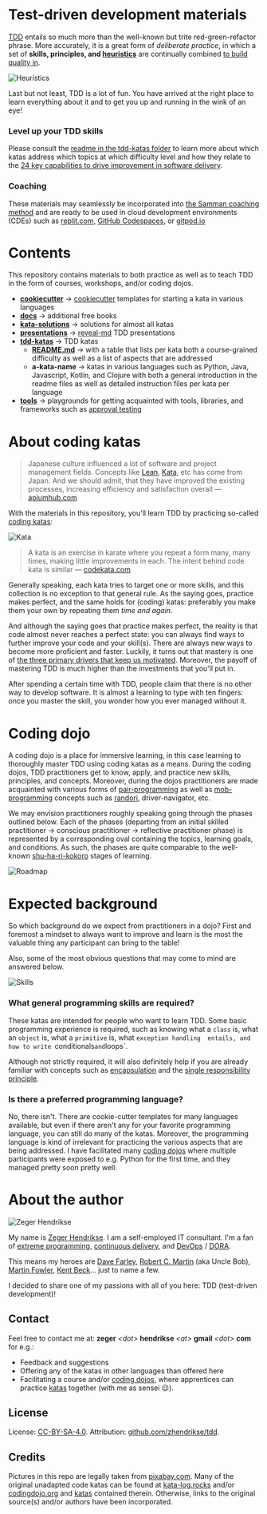 # Test-driven development materials

[TDD](https://semaphoreci.com/blog/test-driven-development)
entails so much more than the well-known but trite red-green-refactor phrase.
More accurately, it is a great form of _deliberate practice_, in which a set of
**skills, principles, and [heuristics](https://www.qwan.eu/2021/10/13/what-is-a-heuristic.html)** 
are continually combined [to build quality in](https://confluxbooks.com/books/build-quality-in).

![Heuristics](./assets/heuristics.png)

Last but not least, TDD is a lot of fun. You have arrived at the right
place to learn everything about it and to get you up and running
in the wink of an eye!

###  Level up your TDD skills

Please consult the [readme in the tdd-katas folder](./tdd-katas/README.md)
to learn more about which katas address which topics at which difficulty 
level and how they relate to the 
[24 key capabilities to drive improvement in software delivery](https://itrevolution.com/articles/24-key-capabilities-to-drive-improvement-in-software-delivery/).

### Coaching

These materials may seamlessly be incorporated into 
[the Samman coaching method](https://www.sammancoaching.org/) and
are ready to be used in cloud development environments (CDEs) such
as [replit.com](https://replit.com), 
[GitHub Codespaces](https://github.com/features/codespaces), 
or [gitpod.io](https://gitpod.io)

# Contents

This repository contains materials to both practice as well as to teach TDD
in the form of courses, workshops, and/or coding dojos.

- **[cookiecutter](./cookiecutter/)** &rarr; [cookiecutter](https://github.com/cookiecutter/cookiecutter) templates for starting a kata in various languages
- **[docs](./docs/)** &rarr; additional free books
- **[kata-solutions](./kata-solutions/)** &rarr; solutions for almost all katas 
- **[presentations](./presentations/)** &rarr; [reveal-md](https://github.com/webpro/reveal-md) TDD presentations
- **[tdd-katas](./tdd-katas/)** &rarr; TDD katas
  - **[README.md](./tdd-katas/README.md)** &rarr; with a table that lists per kata both a course-grained difficulty as well as a list of aspects that are addressed
  - **a-kata-name** &rarr; katas in various languages such as Python, Java, Javascript, Kotlin, and Clojure with both a general introduction in the readme files as well as detailed instruction files per kata per language
- **[tools](./tools/)** &rarr; playgrounds for getting acquainted with tools, libraries, and frameworks such as [approval testing](https://approvaltests.com/)

# About coding katas

> Japanese culture influenced a lot of software and project management fields. 
> Concepts like [Lean](https://apiumhub.com/?p=55302), [Kata](https://apiumhub.com/?p=4044), etc 
> has come from Japan. And we should admit, that they have improved the existing processes, 
> increasing efficiency and satisfaction overall &#8212; [apiumhub.com](https://apiumhub.com/tech-blog-barcelona/code-kata/)

With the materials in this repository, you'll learn TDD by practicing 
so-called [coding katas](https://apiumhub.com/tech-blog-barcelona/code-kata/):

![Kata](./assets/kata.png)

> A kata is an exercise in karate where you repeat a form many, many times, making little improvements in each. 
> The intent behind code kata is similar &#8212; [codekata.com](http://codekata.com/) 

Generally speaking, each kata tries to target one or more skills, 
and this collection is no exception to that general rule. As the saying goes, 
practice makes perfect, and the same holds for (coding) katas: preferably 
you make them your own by repeating them _time and again_.

And although the saying goes that practice makes perfect, the reality is 
that code almost never reaches a perfect state: you can always find ways to 
further improve your code and your skill(s). There are always new ways to become 
more proficient and faster. Luckily, it turns out that mastery is one of
[the three primary drivers that keep us motivated](https://www.youtube.com/watch?v=u6XAPnuFjJc). 
Moreover, the payoff of mastering TDD is much higher than the investments that you'll put in. 

After spending a certain time with TDD, people claim that there is no 
other way to develop software. It is almost a learning to type with ten 
fingers: once you master the skill, you wonder how you ever managed without it.

# Coding dojo

A coding dojo is a place for immersive learning, in this case learning to
thoroughly master TDD using coding katas as a means. 
During the coding dojos, TDD practitioners get to know, apply, and practice 
new skills, principles, and concepts. Moreover, during the dojos practitioners 
are made acquainted with various forms of 
[pair-programming](https://martinfowler.com/articles/on-pair-programming.html) 
as well as 
[mob-programming](https://mobprogramming.org/mob-programming-basics/) 
concepts such as
[randori](https://codingdojo.org/practices/RandoriKata/), driver-navigator, etc.

We may envision practitioners roughly speaking going through 
the phases outlined below. Each of the phases (departing from an
initial skilled practitioner &rarr; conscious practitioner &rarr; 
reflective practitioner phase) is represented by 
a corresponding oval containing the topics, learning goals, and conditions.
As such, the phases are quite comparable to the well-known 
[shu-ha-ri-kokoro](https://heartofagile.com/wp-content/uploads/2019/08/kokoro-extends-shu-ha-ri.pdf) 
stages of learning.

![Roadmap](./assets/dojo-roadmap.png)

# Expected background

So which background do we expect from practitioners in a dojo? First
and foremost a mindset to always want to improve and learn is the most
the valuable thing any participant can bring to the table!

Also, some of the most obvious questions that may come to mind 
are answered below.

![Skills](./assets/skillz.png)

### What general programming skills are required?

These katas are intended for people who want to learn TDD. Some basic programming experience is required, 
such as knowing what a `class` is, what an `object` is, what a `primitive` is, what `exception handling 
entails, and how to write `conditionals` and `loops`. 

Although not strictly required, it will also definitely help if you are already familiar with concepts such as 
[encapsulation](https://en.wikipedia.org/wiki/Encapsulation_(computer_programming)) and the 
[single responsibility principle](https://en.wikipedia.org/wiki/Single-responsibility_principle).

### Is there a preferred programming language?

No, there isn't. There are cookie-cutter templates for many languages available,
but even if there aren't any for your favorite programming language, you can still
do many of the katas. Moreover, the programming language is kind of irrelevant for
practicing the various aspects that are being addressed. I have facilitated 
many [coding dojos](https://codingdojo.org/WhatIsCodingDojo/) where multiple participants were exposed to 
e.g. Python for the first time, and they managed pretty soon pretty well.


# About the author

![Zeger Hendrikse](assets/zeger_profile.png)

My name is [Zeger Hendrikse](https://www.linkedin.com/in/zegerhendrikse/). I am a self-employed IT consultant. I'm a fan of [extreme programming](https://en.wikipedia.org/wiki/Extreme_programming), [continuous delivery](https://www.continuousdelivery.com/), and [DevOps](https://cloud.google.com/devops) / [DORA](https://www.devops-research.com/research.html). 

This means my heroes are [Dave Farley](https://www.davefarley.net/), [Robert C. Martin](http://blog.cleancoder.com/) (aka Uncle Bob), [Martin Fowler](https://martinfowler.com/), [Kent Beck](https://www.kentbeck.com/)... just to name a few.

I decided to share one of my passions with all of you here: TDD (test-driven development)!

## Contact

Feel free to contact me at: **zeger** _&lt;dot&gt;_ **hendrikse** _&lt;at&gt;_ **gmail** _&lt;dot&gt;_ **com** for e.g.:
- Feedback and suggestions
- Offering any of the katas in other languages than offered here
- Facilitating a course and/or [coding dojos](https://codingdojo.org/WhatIsCodingDojo/), where apprentices can practice [katas](http://codekata.com/) together (with me as sensei 😉).


## License

License: [CC-BY-SA-4.0](https://creativecommons.org/licenses/by-sa/4.0/). Attribution: [github.com/zhendrikse/tdd](https://github.com/zhendrikse/tdd).
  
## Credits

Pictures in this repo are legally taken from [pixabay.com](https://pixabay.com). 
Many of the original unadapted code katas can be found at [kata-log.rocks](https://kata-log.rocks/) 
and/or [codingdojo.org](http://codingdojo.org/) and [katas](http://codingdojo.org/) contained therein.
Otherwise, links to the original source(s) and/or authors have been incorporated.
